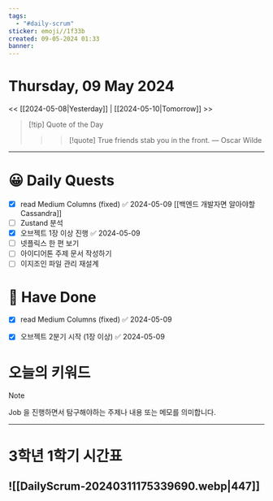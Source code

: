 ```yaml
---
tags:
  - "#daily-scrum"
sticker: emoji//1f33b
created: 09-05-2024 01:33
banner:
---
```

# Thursday, 09 May 2024
<< [[2024-05-08|Yesterday]] | [[2024-05-10|Tomorrow]] >>

> [!tip] Quote of the Day  
> > > [!quote] True friends stab you in the front.
> — Oscar Wilde

---

#  😀 Daily Quests
- [x] read Medium Columns (fixed) ✅ 2024-05-09
		[[백엔드 개발자면 알아야할 Cassandra]]
- [ ] Zustand 분석
- [x] 오브젝트 1장 이상 진행 ✅ 2024-05-09
- [ ] 넷플릭스 한 편 보기
- [ ] 아이디어톤 주제 문서 작성하기
- [ ] 이지조인 파일 관리 재설계

# 🙂 Have Done
- [x] read Medium Columns (fixed) ✅ 2024-05-09
- [x] 오브젝트 2분기 시작 (1장 이상) ✅ 2024-05-09


# 오늘의 키워드

> [!NOTE]
> Job 을 진행하면서 탐구해야하는 주제나 내용 또는 메모를 의미합니다.


---

# 3학년 1학기 시간표

![[DailyScrum-20240311175339690.webp|447]]
---

